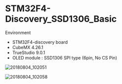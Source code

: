 # STM32F4-Discovery_SSD1306_Basic



Environment
- STM32F4-discovery board
- CubeMX 4.26.1
- TrueStudio 9.0.1
- OLED module : SSD1306 SPI type (6pin, No CS Pin)

![20180804_102051](https://user-images.githubusercontent.com/38896972/45667652-0e388700-bb55-11e8-8197-fdd31967db60.jpg)

![20180804_102058](https://user-images.githubusercontent.com/38896972/45667670-1ee8fd00-bb55-11e8-8f30-bcb324d08c19.jpg)
